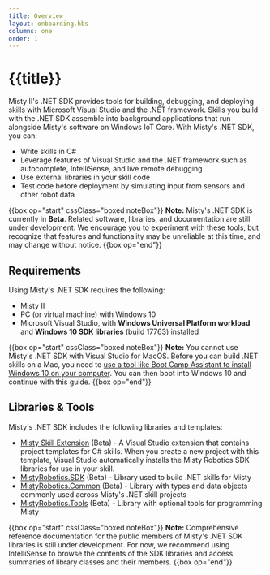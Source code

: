 ```yaml
---
title: Overview
layout: onboarding.hbs
columns: one
order: 1
---
```


# {{title}}

Misty II's .NET SDK provides tools for building, debugging, and deploying skills with Microsoft Visual Studio and the .NET framework. Skills you build with the .NET SDK assemble into background applications that run alongside Misty's software on Windows IoT Core. With Misty's .NET SDK, you can:

* Write skills in C#
* Leverage features of Visual Studio and the .NET framework such as autocomplete, IntelliSense, and live remote debugging
* Use external libraries in your skill code
* Test code before deployment by simulating input from sensors and other robot data

{{box op="start" cssClass="boxed noteBox"}}
**Note:** Misty's .NET SDK is currently in **Beta**. Related software, libraries, and documentation are still under development. We encourage you to experiment with these tools, but recognize that features and functionality may be unreliable at this time, and may change without notice.
{{box op="end"}}

## Requirements

Using Misty's .NET SDK requires the following:

* Misty II
* PC (or virtual machine) with Windows 10
* Microsoft Visual Studio, with **Windows Universal Platform workload** and **Windows 10 SDK libraries** (build 17763) installed

{{box op="start" cssClass="boxed noteBox"}}
**Note:** You cannot use Misty's .NET SDK with Visual Studio for MacOS. Before you can build .NET skills on a Mac, you need to [use a tool like Boot Camp Assistant to install Windows 10 on your computer](https://support.apple.com/en-us/HT201468). You can then boot into Windows 10 and continue with this guide.
{{box op="end"}}

## Libraries & Tools

Misty's .NET SDK includes the following libraries and templates:

* [Misty Skill Extension](https://marketplace.visualstudio.com/items?itemName=MistyRobotics.MistySkillExtension) (Beta) - A Visual Studio extension that contains project templates for C# skills. When you create a new project with this template, Visual Studio automatically installs the Misty Robotics SDK libraries for use in your skill.
* [MistyRobotics.SDK](https://www.nuget.org/packages/MistyRobotics.SDK) (Beta) - Library used to build .NET skills for Misty
* [MistyRobotics.Common](https://www.nuget.org/packages/MistyRobotics.Common) (Beta) - Library with types and data objects commonly used across Misty's .NET skill projects
* [MistyRobotics.Tools](https://www.nuget.org/packages/MistyRobotics.Tools) (Beta) - Library with optional tools for programming Misty

{{box op="start" cssClass="boxed noteBox"}}
**Note:** Comprehensive reference documentation for the public members of Misty's .NET SDK libraries is still under development. For now, we recommend using IntelliSense to browse the contents of the SDK libraries and access summaries of library classes and their members.
{{box op="end"}}